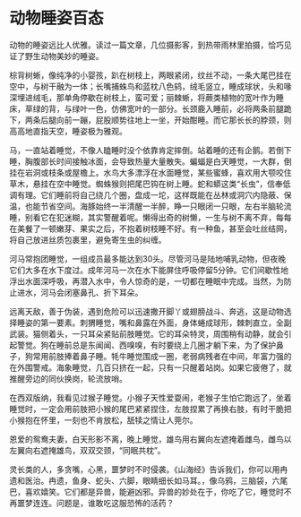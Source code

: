 # 动物睡姿百态

动物的睡姿远比人优雅。读过一篇文章，几位摄影客，到热带雨林里拍摄，恰巧见证了野生动物美妙的睡姿。 

棕背树蜥，像纯净的小婴孩，趴在树枝上，两眼紧闭，纹丝不动，一条大尾巴挂在空中，与树干融为一体；长嘴捕蛛鸟和蓝枕八色鸫，绒毛竖立，睡成球状，头和喙深埋进绒毛，那单角停歇在树枝上，蛮可爱；丽棘蜥，将蕨类植物的宽叶作为睡床，草绿的背，与绿叶一色，仿佛宽叶的一部分。长颈鹿入睡前，必将两条前腿跪下，两条后腿向前一蹦，屁股顺势往地上一坐，开始酣睡。而它那长长的脖颈，则高高地直指天空，睡姿极为雅观。 

马，一直站着睡觉，不像人瞌睡时没个依靠肯定摔倒。站着睡的还有企鹅。若倒下睡，胸腹部长时间接触冰面，会导致热量大量散失。蝙蝠是白天睡觉，一大群，倒挂在岩洞或枝条或屋檐上。水鸟大多漂浮在水面睡觉，某些蜜蜂，喜欢用大颚咬住草木，悬挂在空中睡觉。蜘蛛猴则把尾巴钩在树上睡。蛇和蟒这类“长虫”，信奉低调有理。它们睡前将自己绕几个圈，盘成一坨，这样既能在丛林或洞穴内隐蔽、保温，也能节省空间。海豚始终一半清醒一半醉，睁一只眼闭一只眼，左右半脑轮流睡，别看它在犯迷糊，其实警醒着呢。懒得出奇的树懒，一生与树不离不弃，每每在美餐了一顿嫩芽、果实之后，不抱着树枝睡不好。有一种鱼，甚至会吐丝结网，将自己放进丝质包裹里，避免寄生虫的纠缠。 

河马常抱团睡觉，一组成员最多能达到30头。尽管河马是陆地哺乳动物，但夜晚它们大多在水下度过。成年河马一次在水下能屏住呼吸停留5分钟。它们间歇性地浮出水面深呼吸，再潜入水中，令人惊奇的是，一切都在睡眠中完成。当然，为防止进水，河马会闭塞鼻孔、折下耳朵。 

远离天敌，善于伪装，遇到危险可以迅速撒开脚丫或翅膀战斗、奔逃，这是动物选择睡姿的第一要素。刺猬睡觉，嘴和鼻露在外面，身体蜷成球形，棘刺直立，全副武装。猫侧着头，一只耳朵紧贴前肢睡觉。它的耳朵特灵，周围稍有动静，就会引起警觉。狗在睡前总是东闻闻、西嗅嗅，有时要绕上几圈才躺下来，为了保护鼻子，狗常用前肢捧着鼻子睡。牦牛睡觉围成一圈，老弱病残者在中间，年富力强的在外围警戒。海象睡觉，几百只挤在一起，只有一只醒着站岗。如果它疲倦了，就推醒旁边的同伙换岗，轮流放哨。 

在西双版纳，我看见过猴子睡觉。小猴子天性爱耍闹，老猴子生怕它跑远了，坐着睡觉时，一定会用前肢把小猴的尾巴紧紧捏住，左肢捏累了再换右肢，有时干脆把小猴抱在怀里，一刻也不肯放松，舐犊之情让人莞尔。 

恩爱的鸳鸯夫妻，白天形影不离，晚上睡觉，雄鸟用右翼向左遮掩着雌鸟，雌鸟以左翼向右遮掩雄鸟，双双交颈，“同眠共枕”。 

灵长类的人，多贪嘴，心黑，噩梦时不时侵袭。《山海经》告诉我们，你可以用冉遗和医治。冉遗，鱼身、蛇头、六脚，眼睛细长如马耳。，像乌鸦，三脑袋，六尾巴，喜欢嬉笑。它们都是异兽，能避凶邪。异兽的妙处在于，你吃了它，睡觉时不再噩梦连连。问题是，谁敢吃这服恐怖的活药？